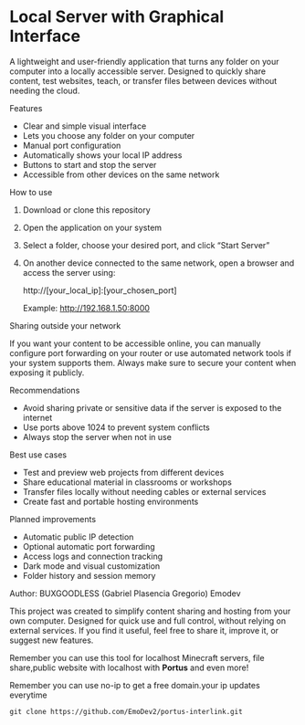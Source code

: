 # Local Server with Graphical Interface

A lightweight and user-friendly application that turns any folder on your computer into a locally accessible server. Designed to quickly share content, test websites, teach, or transfer files between devices without needing the cloud.

Features

- Clear and simple visual interface
- Lets you choose any folder on your computer
- Manual port configuration
- Automatically shows your local IP address
- Buttons to start and stop the server
- Accessible from other devices on the same network

How to use

1. Download or clone this repository

2. Open the application on your system

3. Select a folder, choose your desired port, and click “Start Server”

4. On another device connected to the same network, open a browser and access the server using:

   http://[your_local_ip]:[your_chosen_port]

   Example: http://192.168.1.50:8000

Sharing outside your network

If you want your content to be accessible online, you can manually configure port forwarding on your router or use automated network tools if your system supports them. Always make sure to secure your content when exposing it publicly.

Recommendations

- Avoid sharing private or sensitive data if the server is exposed to the internet
- Use ports above 1024 to prevent system conflicts
- Always stop the server when not in use

Best use cases

- Test and preview web projects from different devices
- Share educational material in classrooms or workshops
- Transfer files locally without needing cables or external services
- Create fast and portable hosting environments

Planned improvements

- Automatic public IP detection
- Optional automatic port forwarding
- Access logs and connection tracking
- Dark mode and visual customization
- Folder history and session memory

Author: BUXGOODLESS (Gabriel Plasencia Gregorio) Emodev

This project was created to simplify content sharing and hosting from your own computer. Designed for quick use and full control, without relying on external services. If you find it useful, feel free to share it, improve it, or suggest new features.

Remember you can use this tool for localhost Minecraft servers, file share,public website with localhost with **Portus** and even more!

 Remember you can use no-ip to get a free domain.your ip updates everytime
```
git clone https://github.com/EmoDev2/portus-interlink.git
```
